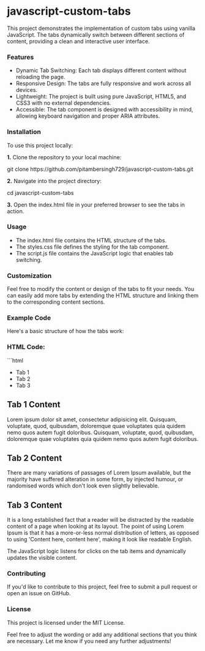 # javascript-custom-tabs
<p>This project demonstrates the implementation of custom tabs using vanilla JavaScript. The tabs dynamically switch between different sections of content, providing a clean and interactive user interface.</p>

<h3>Features</h3>
<ul>
	<li>Dynamic Tab Switching: Each tab displays different content without reloading the page.</li>
	<li>Responsive Design: The tabs are fully responsive and work across all devices.</li>
	<li>Lightweight: The project is built using pure JavaScript, HTML5, and CSS3 with no external dependencies.</li>
	<li>Accessible: The tab component is designed with accessibility in mind, allowing keyboard navigation and proper ARIA attributes.</li>
</ul>

<h3>Installation</h3>
<p>To use this project locally:</p>

<p><strong>1.</strong> Clone the repository to your local machine:</p>
<p>git clone https://github.com/pitambersingh729/javascript-custom-tabs.git</p>

<p><strong>2.</strong> Navigate into the project directory:</p>
<p>cd javascript-custom-tabs</p>

<p><strong>3.</strong> Open the index.html file in your preferred browser to see the tabs in action.</p>

<h3>Usage</h3>
<ul>
	<li>The index.html file contains the HTML structure of the tabs.</li>
	<li>The styles.css file defines the styling for the tab component.</li>
	<li>The script.js file contains the JavaScript logic that enables tab switching.</li>
</ul>

<h3>Customization</h3>
<p>Feel free to modify the content or design of the tabs to fit your needs. You can easily add more tabs by extending the HTML structure and linking them to the corresponding content sections.</p>

<h3>Example Code</h3>
<p>Here's a basic structure of how the tabs work:</p>

<h3>HTML Code:</h3>
```html
<div class="container">
  <div class="tabbing">
    <ul class="tabs">
      <li class="tab-link active" data-target="tab1">Tab 1</li>
      <li class="tab-link" data-target="tab2">Tab 2</li>
      <li class="tab-link" data-target="tab3">Tab 3</li>
    </ul>
    <div class="tabbed-content">
      <div class="tab active" data-target="tab1">
        <h2>Tab 1 Content</h2>
        <p>Lorem ipsum dolor sit amet, consectetur adipisicing elit. Quisquam, voluptate, quod, quibusdam, doloremque quae voluptates quia quidem nemo quos autem fugit doloribus. Quisquam, voluptate, quod, quibusdam, doloremque quae voluptates quia quidem nemo quos autem fugit doloribus.</p>
      </div>
      <div class="tab" data-target="tab2">
        <h2>Tab 2 Content</h2>
        <p>There are many variations of passages of Lorem Ipsum available, but the majority have suffered alteration in some form, by injected humour, or randomised words which don't look even slightly believable.</p>
      </div>
      <div class="tab" data-target="tab3">
        <h2>Tab 3 Content</h2>
        <p>It is a long established fact that a reader will be distracted by the readable content of a page when looking at its layout. The point of using Lorem Ipsum is that it has a more-or-less normal distribution of letters, as opposed to using 'Content here, content here', making it look like readable English.</p>
      </div>
    </div>
  </div>
</div>

<p>The JavaScript logic listens for clicks on the tab items and dynamically updates the visible content.</p>

<h3>Contributing</h3>
<p>If you'd like to contribute to this project, feel free to submit a pull request or open an issue on GitHub.</p>

<h3>License</h3>
<p>This project is licensed under the MIT License.</p>

<p>Feel free to adjust the wording or add any additional sections that you think are necessary. Let me know if you need any further adjustments!</p>
